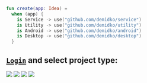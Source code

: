 ```kotlin
fun create(app: Idea) =
  when (app) {
    is Service -> use("github.com/demidko/service")
    is Utility -> use("github.com/demidko/utility")
    is Android -> use("github.com/demidko/android")
    is Desktop -> use("github.com/demidko/desktop")
  }

```
## [`Login`](https://github.com/login) and select project type:
[![](https://img.shields.io/badge/microservice-EA7100?style=for-the-badge&logo=java)](https://github.com/demidko/service/generate) 
[![](https://img.shields.io/badge/cli%20utility-003E54?style=for-the-badge&logo=cmake)](https://github.com/demidko/utility/generate) 
[![](https://img.shields.io/badge/android%20app-darkgreen?style=for-the-badge&logo=android)](https://github.com/demidko/android/generate) 
[![](https://img.shields.io/badge/desktop%20gui-darkblue?style=for-the-badge&logo=kotlin)](https://github.com/demidko/desktop/generate)
